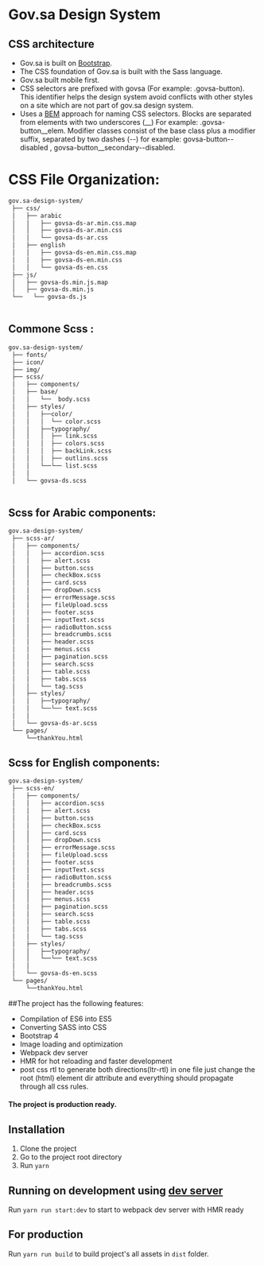 # Gov.sa Design System

## CSS architecture

- Gov.sa is built on [Bootstrap](https://getbootstrap.com).
- The CSS foundation of Gov.sa is built with the Sass language.
- Gov.sa built mobile first.
- CSS selectors are prefixed with govsa (For example: .govsa-button). This identifier helps the design system avoid conflicts with other styles on a site which are not part of gov.sa design system.
- Uses a [BEM](http://getbem.com/introduction/) approach for naming CSS selectors. Blocks are separated from elements with two underscores (__) For example: .govsa-button__elem.  Modifier classes consist of the base class plus a modifier suffix, separated by two dashes (--) for example: govsa-button--disabled , govsa-button__secondary--disabled.


# CSS File Organization:
```bash
gov.sa-design-system/ 
 ├── css/ 
 │   ├── arabic
 │   │   ├── govsa-ds-ar.min.css.map  
 │   │   ├── govsa-ds-ar.min.css
 │   │   └── govsa-ds-ar.css
 │   ├── english
 │   │   ├── govsa-ds-en.min.css.map  
 │   │   ├── govsa-ds-en.min.css
 │   │   └── govsa-ds-en.css
 ├── js/ 
 │   ├── govsa-ds.min.js.map 
 │   ├── govsa-ds.min.js 
 └──   └── govsa-ds.js 
 
```

## Commone Scss :
```bash
gov.sa-design-system/ 
 ├── fonts/ 
 ├── icon/ 
 ├── img/ 
 ├── scss/ 
 │   ├── components/ 
 │   ├── base/ 
 │   │   └──  body.scss 
 │   ├── styles/ 
 │   │   ├──color/ 
 │   │   │  └── color.scss 
 │   │   ├──typography/ 
 │   │   │  ├── link.scss 
 │   │   │  ├── colors.scss 
 │   │   │  ├── backLink.scss 
 │   │   │  ├── outlins.scss 
 │   │   └──└── list.scss 
 │   │     
 │   └── govsa-ds.scss
 
```


## Scss for Arabic components:
```bash
gov.sa-design-system/ 
 ├── scss-ar/ 
 │   ├── components/ 
 │   │   ├── accordion.scss 
 │   │   ├── alert.scss 
 │   │   ├── button.scss 
 │   │   ├── checkBox.scss 
 │   │   ├── card.scss 
 │   │   ├── dropDown.scss 
 │   │   ├── errorMessage.scss 
 │   │   ├── fileUpload.scss 
 │   │   ├── footer.scss 
 │   │   ├── inputText.scss 
 │   │   ├── radioButton.scss 
 │   │   ├── breadcrumbs.scss 
 │   │   ├── header.scss 
 │   │   ├── menus.scss 
 │   │   ├── pagination.scss 
 │   │   ├── search.scss 
 │   │   ├── table.scss 
 │   │   ├── tabs.scss 
 │   │   └── tag.scss 
 │   ├── styles/ 
 │   │   ├──typography/ 
 │   │   └──└── text.scss 
 │   │     
 │   └── govsa-ds-ar.scss 
 └── pages/ 
     └──thankYou.html
```

## Scss for English components:
```bash
gov.sa-design-system/ 
 ├── scss-en/ 
 │   ├── components/ 
 │   │   ├── accordion.scss 
 │   │   ├── alert.scss 
 │   │   ├── button.scss 
 │   │   ├── checkBox.scss 
 │   │   ├── card.scss 
 │   │   ├── dropDown.scss 
 │   │   ├── errorMessage.scss 
 │   │   ├── fileUpload.scss 
 │   │   ├── footer.scss 
 │   │   ├── inputText.scss 
 │   │   ├── radioButton.scss 
 │   │   ├── breadcrumbs.scss 
 │   │   ├── header.scss 
 │   │   ├── menus.scss 
 │   │   ├── pagination.scss 
 │   │   ├── search.scss 
 │   │   ├── table.scss 
 │   │   ├── tabs.scss 
 │   │   └── tag.scss 
 │   ├── styles/ 
 │   │   ├──typography/ 
 │   │   └──└── text.scss 
 │   │     
 │   └── govsa-ds-en.scss 
 └── pages/ 
     └──thankYou.html

```
       
##The project has the following features:

 - Compilation of ES6 into ES5
 - Converting SASS into CSS
 - Bootstrap 4
 - Image loading and optimization
 - Webpack dev server
 - HMR for hot reloading and faster development
 - post css rtl to generate both directions(ltr-rtl) in one file just change the root (html) element dir attribute and everything should propagate through all css rules.
#### The project is production ready.
 
## Installation
1. Clone the project
2. Go to the project root directory
3. Run `yarn`

## Running on development using [dev server](https://github.com/webpack/webpack-dev-server)

Run `yarn run start:dev` to start to webpack dev server with HMR ready

## For production 

Run `yarn run build` to build project's all assets in `dist` folder.


